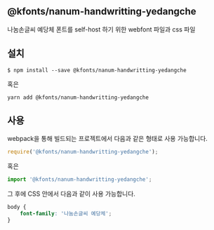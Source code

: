 
@kfonts/nanum-handwritting-yedangche
---------------------

나눔손글씨 예당체 폰트를 self-host 하기 위한 webfont 파일과 css 파일

설치
----

```
$ npm install --save @kfonts/nanum-handwritting-yedangche
```

혹은

```
yarn add @kfonts/nanum-handwritting-yedangche
```

사용
----

webpack을 통해 빌드되는 프로젝트에서 다음과 같은 형태로 사용 가능합니다.

```js
require('@kfonts/nanum-handwritting-yedangche');
```

혹은

```js
import '@kfonts/nanum-handwritting-yedangche';
```

그 후에 CSS 안에서 다음과 같이 사용 가능합니다.

```css
body {
    font-family: '나눔손글씨 예당체';
}
```
